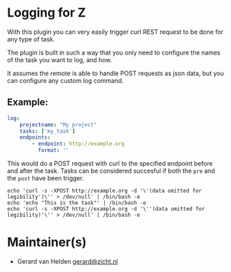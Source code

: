 # Logging for Z

With this plugin you can very easily trigger curl REST request to be done for any type of task.

The plugin is built in such a way that you only need to configure the names of the task you
want to log, and how. 

It assumes the remote is able to handle POST requests as json data, but you can configure any
custom log command.

## Example:

```yml
log:
    projectname: "My project"
    tasks: ['my_task']
    endpoints:
        - endpoint: http://example.org
          format: ''
```

This would do a POST request with curl to the specified endpoint before and after the task. Tasks can
be considered succesful if both the `pre` and the `post` have been trigger.

```
echo 'curl -s -XPOST http://example.org -d '\'(data omitted for legibility')\'' > /dev/null' | /bin/bash -e
echo 'echo "This is the task"' | /bin/bash -e
echo 'curl -s -XPOST http://example.org -d '\''(data omitted for legibility)'\'' > /dev/null' | /bin/bash -e
```


# Maintainer(s)
* Gerard van Helden <gerard@zicht.nl>

